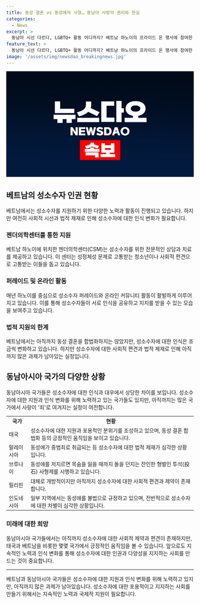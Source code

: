 ```yaml
---
title: 동성 결혼 vs 동성애자 사형… 동남아 사랑의 권리와 현실
categories:
  - News
excerpt: >
  동남아 시선 다르다, LGBTQ+ 활동 어디까지? 베트남 하노이의 프라이드 온 행사에 참여한 시민들이 성소수자(LGBTQ+) 관련 병원인 젠더의학센터를 찾아 상담을 예약하고 있는 가운데, 동남아시아 10개국의 성소수자 정책 차이가 드러났다. 태국과 베트남은 LGBTQ+를 포용적으로 대하는 반면, 동성애가 불법인 브루나이와 말레이시아는 엄격한 제재를 시행한다. 또한, 성소수자에 대한 사회적 시선이 다르며, 성소수자에 대한 이해와 권리향상이 큰 과제로 남아있다. 아세안 속으로는 동남아시아 각국의 사회·생활상을 소개하는 콘텐츠이니, 마주보고 싶은 동남아의 모습을 함께 파헤쳐보자! (총 342자)
feature_text: >
  동남아 시선 다르다, LGBTQ+ 활동 어디까지? 베트남 하노이의 프라이드 온 행사에 참여한 시민들이 성소수자(LGBTQ+) 관련 병원인 젠더의학센터를 찾아 상담을 예약하고 있는 가운데, 동남아시아 10개국의 성소수자 정책 차이가 드러났다. 태국과 베트남은 LGBTQ+를 포용적으로 대하는 반면, 동성애가 불법인 브루나이와 말레이시아는 엄격한 제재를 시행한다. 또한, 성소수자에 대한 사회적 시선이 다르며, 성소수자에 대한 이해와 권리향상이 큰 과제로 남아있다. 아세안 속으로는 동남아시아 각국의 사회·생활상을 소개하는 콘텐츠이니, 마주보고 싶은 동남아의 모습을 함께 파헤쳐보자! (총 342자)
image: '/assets/img/newsdao_breakingnews.jpg'
---
```


<p><img src="/assets/img/newsdao_breakingnews.jpg" alt="pcversion 속보" /></p>

<h2 data-ke-size="size26">베트남의 성소수자 인권 현황</h2>

<p data-ke-size="size16">베트남에서는 성소수자를 지원하기 위한 다양한 노력과 활동이 진행되고 있습니다. 하지만 여전히 사회적 시선과 법적 제재로 인해 성소수자에 대한 인식 변화가 필요합니다.</p>

<h3 data-ke-size="size20">젠더의학센터를 통한 지원</h3>

<p data-ke-size="size16">베트남 하노이에 위치한 젠더의학센터(CSM)는 성소수자를 위한 전문적인 상담과 치료를 제공하고 있습니다. 이 센터는 성정체성 문제로 고통받는 청소년이나 사회적 편견으로 고통받는 이들을 돕고 있습니다.</p>

<h3 data-ke-size="size20">퍼레이드 및 온라인 활동</h3>

<p data-ke-size="size16">매년 하노이를 중심으로 성소수자 퍼레이드와 온라인 커뮤니티 활동이 활발하게 이루어지고 있습니다. 이를 통해 성소수자들이 서로 인식을 공유하고 지지를 받을 수 있는 모습을 보여주고 있습니다.</p>

<h3 data-ke-size="size20">법적 지원의 한계</h3>

<p data-ke-size="size16">베트남에서는 아직까지 동성 결혼을 합법화하지는 않았지만, 성소수자에 대한 인식은 조금씩 변화하고 있습니다. 하지만 성소수자에 대한 사회적 편견과 법적 제재로 인해 아직까지 많은 과제가 남아있는 실정입니다.</p>

<h2 data-ke-size="size26">동남아시아 국가의 다양한 상황</h2>

<p data-ke-size="size16">동남아시아 국가들은 성소수자에 대한 인식과 대우에서 상당한 차이를 보입니다. 성소수자에 대한 지원과 인식 변화를 위해 노력하고 있는 국가들도 있지만, 아직까지는 많은 국가에서 사랑이 '죄'로 여겨지는 실정이 여전합니다.</p>

<table>
    <tr>
        <td style="text-align: center; height: 17px;"><b>국가</b></td>
        <td style="text-align: center; height: 17px;"><b>현황</b></td>
    </tr>
    <tr>
        <td style="text-align: left;">태국</td>
        <td style="text-align: left;">성소수자에 대한 지원과 포용적인 분위기를 조성하고 있으며, 동성 결혼 합법화 등의 긍정적인 움직임을 보이고 있습니다.</td>
    </tr>
    <tr>
        <td style="text-align: left;">말레이시아</td>
        <td style="text-align: left;">동성애가 중범죄로 취급되는 등 성소수자에 대한 법적 제재가 심각한 상황입니다.</td>
    </tr>
    <tr>
        <td style="text-align: left;">브루나이</td>
        <td style="text-align: left;">동성애를 저지르면 목숨을 잃을 때까지 돌을 던지는 잔인한 형벌인 투석(投石) 사형제를 시행하고 있습니다.</td>
    </tr>
    <tr>
        <td style="text-align: left;">필리핀</td>
        <td style="text-align: left;">대체로 개방적이지만 아직까지 성소수자에 대한 사회적 편견과 제약이 존재합니다.</td>
    </tr>
    <tr>
        <td style="text-align: left;">인도네시아</td>
        <td style="text-align: left;">일부 지역에서는 동성애를 불법으로 규정하고 있으며, 전반적으로 성소수자에 대한 차별이 심각한 상황입니다.</td>
    </tr>
</table>

<h3 data-ke-size="size20">미래에 대한 희망</h3>

<p data-ke-size="size16">동남아시아 국가들에서는 아직까지 성소수자에 대한 사회적 제약과 편견이 존재하지만, 태국과 베트남을 비롯한 몇몇 국가에서 긍정적인 움직임을 볼 수 있습니다. 앞으로도 지속적인 노력과 인식 변화를 통해 성소수자에 대한 인권과 다양성을 지지하는 사회를 만드는 것이 중요합니다.</p>

<hr>

<p data-ke-size="size16">베트남과 동남아시아 국가들은 성소수자에 대한 지원과 인식 변화를 위해 노력하고 있지만, 아직까지 많은 과제가 남아있습니다. 성소수자에 대한 포용적이고 지지하는 사회를 만들기 위해서는 지속적인 노력과 국제적 지원이 필요합니다.</p>

